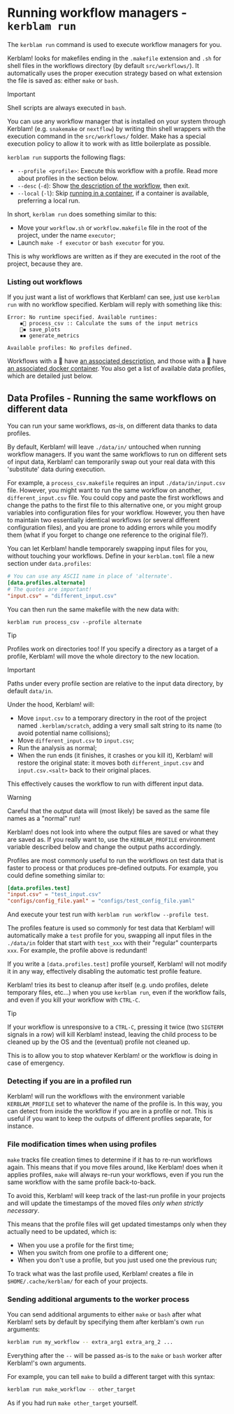 # Running workflow managers - `kerblam run`

The `kerblam run` command is used to execute workflow managers for you.

Kerblam! looks for makefiles ending in the `.makefile` extension and 
`.sh` for shell files in the workflows directory (by default `src/workflows/`).
It automatically uses the proper execution strategy based on what extension
the file is saved as: either `make` or `bash`.

> [!IMPORTANT]
> Shell scripts are always executed in `bash`.

You can use any workflow manager that is installed on your system
through Kerblam! (e.g. `snakemake` or `nextflow`) by writing thin shell wrappers
with the execution command in the `src/workflows/` folder.
Make has a special execution policy to allow it to work with as little boilerplate
as possible.

`kerblam run` supports the following flags:
- `--profile <profile>`: Execute this workflow with a profile.
  Read more about profiles in the section below.
- `--desc` (`-d`): Show [the description of the workflow](workflow_docstrings.html), then exit.
- `--local` (`-l`): Skip [running in a container](run_containers.html), if a
  container is available, preferring a local run.

In short, `kerblam run` does something similar to this:
- Move your `workflow.sh` or `workflow.makefile` file in the root of the project,
  under the name `executor`;
- Launch `make -f executor` or `bash executor` for you.

This is why workflows are written as if they are executed in the root of the
project, because they are.

### Listing out workflows
If you just want a list of workflows that Kerblam! can see, just use
`kerblam run` with no workflow specified. Kerblam will reply with something
like this:

```
Error: No runtime specified. Available runtimes:
    ◾📜 process_csv :: Calculate the sums of the input metrics
    🐋◾ save_plots
    ◾◾ generate_metrics

Available profiles: No profiles defined.
```

Workflows with a 📜 have [an associated description](pipe_docstrings.md), and 
those with a 🐋 have [an associated docker container](run_containers.md).
You also get a list of available data profiles, which are detailed just below.

## Data Profiles - Running the same workflows on different data

You can run your same workflows, *as-is*, on different data thanks to data profiles.

By default, Kerblam! will leave `./data/in/` untouched when running workflow managers.
If you want the same workflows to run on different sets of input data, Kerblam! can
temporarily swap out your real data with this 'substitute' data during execution.

For example, a `process_csv.makefile` requires an input `./data/in/input.csv` file.
However, you might want to run the same workflow on another, `different_input.csv` file.
You could copy and paste the first workflows and change the paths to the first file
to this alternative one, or you might group variables into configuration
files for your workflow.
However, you then have to maintain two essentially identical workflows
(or several different configuration files),
and you are prone to adding errors while you modify them (what if you
forget to change one reference to the original file?).

You can let Kerblam! handle temporarely swapping input files for you,
without touching your workflows.
Define in your `kerblam.toml` file a new section under `data.profiles`:
```toml
# You can use any ASCII name in place of 'alternate'.
[data.profiles.alternate]
# The quotes are important!
"input.csv" = "different_input.csv"
```
You can then run the same makefile with the new data with:
```
kerblam run process_csv --profile alternate
```
> [!TIP]
> Profiles work on directories too! If you specify a directory as a target
> of a profile, Kerblam! will move the whole directory to the new location.

> [!IMPORTANT]
> Paths under every profile section are relative to the input data directory,
> by default `data/in`.

Under the hood, Kerblam! will:
- Move `input.csv` to a temporary directory in the root of the project named `.kerblam/scratch`,
  adding a very small salt string to its name (to avoid potential name collisions);
- Move `different_input.csv` to `input.csv`;
- Run the analysis as normal;
- When the run ends (it finishes, it crashes or you kill it), Kerblam! will restore the original state:
  it moves both `different_input.csv` and `input.csv.<salt>` back to their original places.

This effectively causes the workflow to run with different input data.

> [!WARNING]
> Careful that the *output* data will (most likely) be saved as the
> same file names as a "normal" run!
> 
> Kerblam! does not look into where the output files are saved or what they
> are saved as.
> If you really want to, use the `KERBLAM_PROFILE` environment variable
> described below and change the output paths accordingly.

Profiles are most commonly useful to run the workflows on test data that is faster to
process or that produces pre-defined outputs. For example, you could define
something similar to:
```toml
[data.profiles.test]
"input.csv" = "test_input.csv"
"configs/config_file.yaml" = "configs/test_config_file.yaml"
```
And execute your test run with `kerblam run workflow --profile test`.

The profiles feature is used so commonly for test data that Kerblam! will
automatically make a `test` profile for you, swapping all input files in the
`./data/in` folder that start with `test_xxx` with their "regular" counterparts `xxx`.
For example, the profile above is redundant!

If you write a `[data.profiles.test]` profile yourself, Kerblam! will not
modify it in any way, effectively disabling the automatic test profile feature.

Kerblam! tries its best to cleanup after itself (e.g. undo profiles,
delete temporary files, etc...) when you use `kerblam run`, even if the workflow
fails, and even if you kill your workflow with `CTRL-C`.

> [!TIP]
> If your workflow is unresponsive to a `CTRL-C`, pressing it twice (two
> `SIGTERM` signals in a row) will kill Kerblam! instead, leaving the child
> process to be cleaned up by the OS and the (eventual) profile not cleaned up.
>
> This is to allow you to stop whatever Kerblam! or the workflow is doing in
> case of emergency.

### Detecting if you are in a profiled run

Kerblam! will run the workflows with the environment variable `KERBLAM_PROFILE`
set to whatever the name of the profile is.
In this way, you can detect from inside the workflow if you are in a profile or not.
This is useful if you want to keep the outputs of different profiles separate,
for instance.

### File modification times when using profiles
`make` tracks file creation times to determine if it has to re-run workflows again.
This means that if you move files around, like Kerblam! does when it applies
profiles, `make` will always re-run your workflows, even if you run the same
workflow with the same profile back-to-back.

To avoid this, Kerblam! will keep track of the last-run profile in your
projects and will update the timestamps of the moved files
*only when strictly necessary*.

This means that the profile files will get updated timestamps only when they
actually need to be updated, which is:
- When you use a profile for the first time;
- When you switch from one profile to a different one;
- When you don't use a profile, but you just used one the previous run;

To track what was the last profile used, Kerblam! creates a file in
`$HOME/.cache/kerblam/` for each of your projects.

### Sending additional arguments to the worker process
You can send additional arguments to either `make` or `bash` after what
Kerblam! sets by default by specifying them after kerblam's own `run` arguments:
```bash
kerblam run my_workflow -- extra_arg1 extra_arg_2 ...
```
Everything after the `--` will be passed as-is to the `make` or `bash`
worker after Kerblam!'s own arguments.

For example, you can tell `make` to build a different target with this syntax:
```bash
kerblam run make_workflow -- other_target
```
As if you had run `make other_target` yourself.
